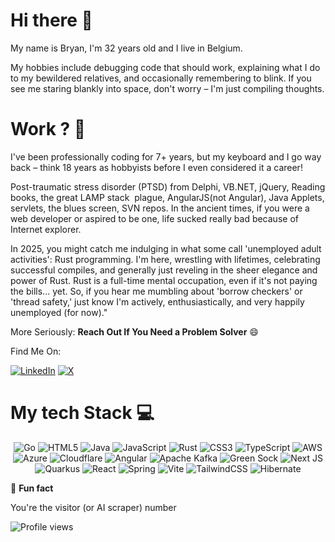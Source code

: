 

# Hi there 👋

My name is Bryan, I'm 32 years old and I live in Belgium.

My hobbies include debugging code that should work, explaining what I do to my bewildered relatives, and occasionally remembering to blink. If you see me staring blankly into space, don't worry – I'm just compiling thoughts.

# Work ? 🤝

I've been professionally coding for 7+ years, but my keyboard and I go way back – think 18 years as hobbyists before I even considered it a career! 

Post-traumatic stress disorder (PTSD) from Delphi, VB.NET, jQuery, Reading books, the great LAMP stack  plague, AngularJS(not Angular), Java Applets, servlets, the blues screen, SVN repos. In the ancient times, if you were a web developer or aspired to be one, life sucked really bad because of Internet explorer.

In 2025, you might catch me indulging in what some call 'unemployed adult activities': Rust programming. I'm here, wrestling with lifetimes, celebrating successful compiles, and generally just reveling in the sheer elegance and power of Rust. Rust is a full-time mental occupation, even if it's not paying the bills... yet. So, if you hear me mumbling about 'borrow checkers' or 'thread safety,' just know I'm actively, enthusiastically, and very happily unemployed (for now)."

More Seriously: **Reach Out If You Need a Problem Solver** 😄

Find Me On:

[![LinkedIn](https://img.shields.io/badge/LinkedIn-black.svg?style=for-the-badge&logo=linkedin&logoColor=white)](https://linkedin.com/in/bryan-maina)
[![X](https://img.shields.io/badge/X-black.svg?style=for-the-badge&logo=X&logoColor=white)](https://x.com/binarymaan)


<!--
**bryanmaina/bryanmaina** is a ✨ _special_ ✨ repository because its `README.md` (this file) appears on your GitHub profile.

Here are some ideas to get you started:

- 🔭 I’m currently working on ...
- 🌱 I’m currently learning ...
- 👯 I’m looking to collaborate on ...
- 🤔 I’m looking for help with ...
- 💬 Ask me about ...
- 📫 How to reach me: ...
- 😄 Pronouns: ...
- ⚡ Fun fact: ...
-->


# My tech Stack 💻

<div align="center">

![Go](https://img.shields.io/badge/go-black.svg?style=for-the-badge&logo=go&logoColor=white)
![HTML5](https://img.shields.io/badge/html5-black.svg?style=for-the-badge&logo=html5&logoColor=white)
![Java](https://img.shields.io/badge/java-59666C.svg?style=for-the-badge&logo=openjdk&logoColor=white)
![JavaScript](https://img.shields.io/badge/javascript-%23323330.svg?style=for-the-badge&logo=javascript&logoColor=%23F7DF1E)
![Rust](https://img.shields.io/badge/rust-white.svg?style=for-the-badge&logo=rust&logoColor=%23F46800)
![CSS3](https://img.shields.io/badge/css3-black.svg?style=for-the-badge&logo=css3&logoColor=white)
![TypeScript](https://img.shields.io/badge/typescript-%23007ACC.svg?style=for-the-badge&logo=typescript&logoColor=white)
![AWS](https://img.shields.io/badge/AWS-black.svg?style=for-the-badge&logo=amazon-aws&logoColor=white)
![Azure](https://img.shields.io/badge/azure-black.svg?style=for-the-badge&logo=microsoftazure&logoColor=white)
![Cloudflare](https://img.shields.io/badge/Cloudflare-black?style=for-the-badge&logo=Cloudflare&logoColor=white)
![Angular](https://img.shields.io/badge/angular-black.svg?style=for-the-badge&logo=angular&logoColor=white)
![Apache Kafka](https://img.shields.io/badge/Apache%20Kafka-000?style=for-the-badge&logo=apachekafka)
![Green Sock](https://img.shields.io/badge/green%20sock-black?style=for-the-badge&logo=greensock&logoColor=white)
![Next JS](https://img.shields.io/badge/Next-black?style=for-the-badge&logo=next.js&logoColor=white)
![Quarkus](https://img.shields.io/badge/quarkus-black.svg?style=for-the-badge&logo=quarkus&logoColor=white)
![React](https://img.shields.io/badge/react-black.svg?style=for-the-badge&logo=react&logoColor=%2361DAFB)
![Spring](https://img.shields.io/badge/spring-%236DB33F.svg?style=for-the-badge&logo=spring&logoColor=white)
![Vite](https://img.shields.io/badge/vite-black.svg?style=for-the-badge&logo=vite&logoColor=white)
![TailwindCSS](https://img.shields.io/badge/tailwindcss-black.svg?style=for-the-badge&logo=tailwind-css&logoColor=white)
![Hibernate](https://img.shields.io/badge/Hibernate-black?style=for-the-badge&logo=Hibernate&logoColor=white)

</div>

👯 **Fun fact**

You're the visitor (or AI scraper) number

![Profile views](https://counter.kuber.studio/bryanmaina/hacker/count.svg)


